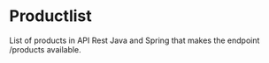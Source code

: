 # Productlist

List of products in API Rest Java and Spring that makes the endpoint /products available.
